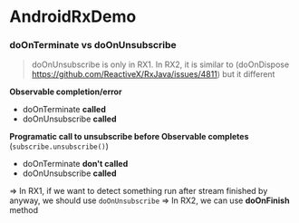# AndroidRxDemo

### doOnTerminate vs doOnUnsubscribe
> doOnUnsubscribe is only in RX1. In RX2, it is similar to (doOnDispose https://github.com/ReactiveX/RxJava/issues/4811) but it different

**Observable completion/error**
- doOnTerminate **called**
- doOnUnsubscribe **called**

**Programatic call to unsubscribe before Observable completes** (`subscribe.unsubscribe()`)
- doOnTerminate **don't called**
- doOnUnsubscribe **called**

=> In RX1, if we want to detect something run after stream finished by anyway, we should use
`doOnUnsubscribe`
=> In RX2, we can use **doOnFinish** method